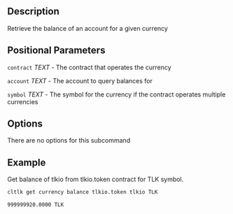 ## Description

Retrieve the balance of an account for a given currency

## Positional Parameters
`contract` _TEXT_ - The contract that operates the currency

`account` _TEXT_ - The account to query balances for

`symbol` _TEXT_ - The symbol for the currency if the contract operates multiple currencies

## Options
There are no options for this subcommand

## Example
Get balance of tlkio from tlkio.token contract for TLK symbol. 

```sh
cltlk get currency balance tlkio.token tlkio TLK
```
```console
999999920.0000 TLK
```
